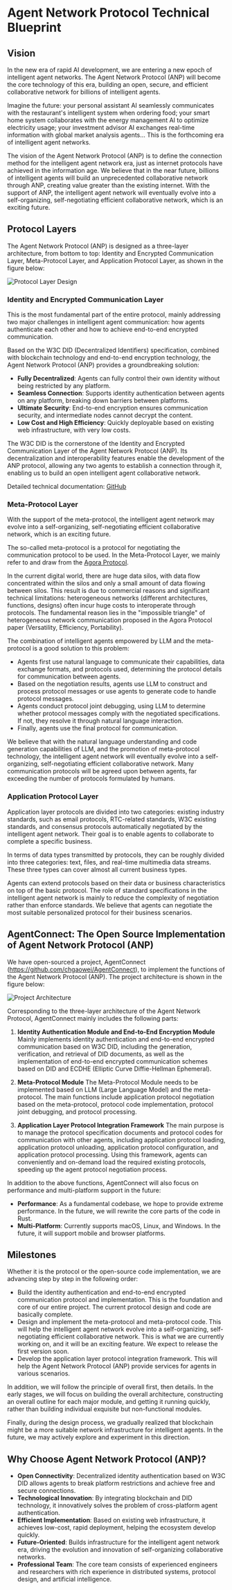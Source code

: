 # Agent Network Protocol Technical Blueprint

## Vision

In the new era of rapid AI development, we are entering a new epoch of intelligent agent networks. The Agent Network Protocol (ANP) will become the core technology of this era, building an open, secure, and efficient collaborative network for billions of intelligent agents.

Imagine the future: your personal assistant AI seamlessly communicates with the restaurant's intelligent system when ordering food; your smart home system collaborates with the energy management AI to optimize electricity usage; your investment advisor AI exchanges real-time information with global market analysis agents... This is the forthcoming era of intelligent agent networks.

The vision of the Agent Network Protocol (ANP) is to define the connection method for the intelligent agent network era, just as internet protocols have achieved in the information age. We believe that in the near future, billions of intelligent agents will build an unprecedented collaborative network through ANP, creating value greater than the existing internet. With the support of ANP, the intelligent agent network will eventually evolve into a self-organizing, self-negotiating efficient collaborative network, which is an exciting future.

## Protocol Layers

The Agent Network Protocol (ANP) is designed as a three-layer architecture, from bottom to top: Identity and Encrypted Communication Layer, Meta-Protocol Layer, and Application Protocol Layer, as shown in the figure below:

![Protocol Layer Design](../images/protocol-layer-design.png)

### Identity and Encrypted Communication Layer

This is the most fundamental part of the entire protocol, mainly addressing two major challenges in intelligent agent communication: how agents authenticate each other and how to achieve end-to-end encrypted communication.

Based on the W3C DID (Decentralized Identifiers) specification, combined with blockchain technology and end-to-end encryption technology, the Agent Network Protocol (ANP) provides a groundbreaking solution:

- **Fully Decentralized**: Agents can fully control their own identity without being restricted by any platform.
- **Seamless Connection**: Supports identity authentication between agents on any platform, breaking down barriers between platforms.
- **Ultimate Security**: End-to-end encryption ensures communication security, and intermediate nodes cannot decrypt the content.
- **Low Cost and High Efficiency**: Quickly deployable based on existing web infrastructure, with very low costs.

The W3C DID is the cornerstone of the Identity and Encrypted Communication Layer of the Agent Network Protocol (ANP). Its decentralization and interoperability features enable the development of the ANP protocol, allowing any two agents to establish a connection through it, enabling us to build an open intelligent agent collaborative network.

Detailed technical documentation: [GitHub](https://github.com/chgaowei/AgentNetworkProtocol)

### Meta-Protocol Layer

With the support of the meta-protocol, the intelligent agent network may evolve into a self-organizing, self-negotiating efficient collaborative network, which is an exciting future.

The so-called meta-protocol is a protocol for negotiating the communication protocol to be used. In the Meta-Protocol Layer, we mainly refer to and draw from the [Agora Protocol](https://arxiv.org/html/2410.11905v1).

In the current digital world, there are huge data silos, with data flow concentrated within the silos and only a small amount of data flowing between silos. This result is due to commercial reasons and significant technical limitations: heterogeneous networks (different architectures, functions, designs) often incur huge costs to interoperate through protocols. The fundamental reason lies in the "impossible triangle" of heterogeneous network communication proposed in the Agora Protocol paper (Versatility, Efficiency, Portability).

The combination of intelligent agents empowered by LLM and the meta-protocol is a good solution to this problem:

- Agents first use natural language to communicate their capabilities, data exchange formats, and protocols used, determining the protocol details for communication between agents.
- Based on the negotiation results, agents use LLM to construct and process protocol messages or use agents to generate code to handle protocol messages.
- Agents conduct protocol joint debugging, using LLM to determine whether protocol messages comply with the negotiated specifications. If not, they resolve it through natural language interaction.
- Finally, agents use the final protocol for communication.

We believe that with the natural language understanding and code generation capabilities of LLM, and the promotion of meta-protocol technology, the intelligent agent network will eventually evolve into a self-organizing, self-negotiating efficient collaborative network. Many communication protocols will be agreed upon between agents, far exceeding the number of protocols formulated by humans.

### Application Protocol Layer

Application layer protocols are divided into two categories: existing industry standards, such as email protocols, RTC-related standards, W3C existing standards, and consensus protocols automatically negotiated by the intelligent agent network. Their goal is to enable agents to collaborate to complete a specific business.

In terms of data types transmitted by protocols, they can be roughly divided into three categories: text, files, and real-time multimedia data streams. These three types can cover almost all current business types.

Agents can extend protocols based on their data or business characteristics on top of the basic protocol. The role of standard specifications in the intelligent agent network is mainly to reduce the complexity of negotiation rather than enforce standards. We believe that agents can negotiate the most suitable personalized protocol for their business scenarios.

## AgentConnect: The Open Source Implementation of Agent Network Protocol (ANP)

We have open-sourced a project, AgentConnect (https://github.com/chgaowei/AgentConnect), to implement the functions of the Agent Network Protocol (ANP). The project architecture is shown in the figure below:

![Project Architecture](../images/agent-connect-architecture.png)

Corresponding to the three-layer architecture of the Agent Network Protocol, AgentConnect mainly includes the following parts:

1. **Identity Authentication Module and End-to-End Encryption Module**
   Mainly implements identity authentication and end-to-end encrypted communication based on W3C DID, including the generation, verification, and retrieval of DID documents, as well as the implementation of end-to-end encrypted communication schemes based on DID and ECDHE (Elliptic Curve Diffie-Hellman Ephemeral).

2. **Meta-Protocol Module**
   The Meta-Protocol Module needs to be implemented based on LLM (Large Language Model) and the meta-protocol. The main functions include application protocol negotiation based on the meta-protocol, protocol code implementation, protocol joint debugging, and protocol processing.

3. **Application Layer Protocol Integration Framework**
   The main purpose is to manage the protocol specification documents and protocol codes for communication with other agents, including application protocol loading, application protocol unloading, application protocol configuration, and application protocol processing. Using this framework, agents can conveniently and on-demand load the required existing protocols, speeding up the agent protocol negotiation process.

In addition to the above functions, AgentConnect will also focus on performance and multi-platform support in the future:

- **Performance**: As a fundamental codebase, we hope to provide extreme performance. In the future, we will rewrite the core parts of the code in Rust.
- **Multi-Platform**: Currently supports macOS, Linux, and Windows. In the future, it will support mobile and browser platforms.

## Milestones

Whether it is the protocol or the open-source code implementation, we are advancing step by step in the following order:

- Build the identity authentication and end-to-end encrypted communication protocol and implementation. This is the foundation and core of our entire project. The current protocol design and code are basically complete.
- Design and implement the meta-protocol and meta-protocol code. This will help the intelligent agent network evolve into a self-organizing, self-negotiating efficient collaborative network. This is what we are currently working on, and it will be an exciting feature. We expect to release the first version soon.
- Develop the application layer protocol integration framework. This will help the Agent Network Protocol (ANP) provide services for agents in various scenarios.

In addition, we will follow the principle of overall first, then details. In the early stages, we will focus on building the overall architecture, constructing an overall outline for each major module, and getting it running quickly, rather than building individual exquisite but non-functional modules.

Finally, during the design process, we gradually realized that blockchain might be a more suitable network infrastructure for intelligent agents. In the future, we may actively explore and experiment in this direction.

## Why Choose Agent Network Protocol (ANP)?

- **Open Connectivity**: Decentralized identity authentication based on W3C DID allows agents to break platform restrictions and achieve free and secure connections.
- **Technological Innovation**: By integrating blockchain and DID technology, it innovatively solves the problem of cross-platform agent authentication.
- **Efficient Implementation**: Based on existing web infrastructure, it achieves low-cost, rapid deployment, helping the ecosystem develop quickly.
- **Future-Oriented**: Builds infrastructure for the intelligent agent network era, driving the evolution and innovation of self-organizing collaborative networks.
- **Professional Team**: The core team consists of experienced engineers and researchers with rich experience in distributed systems, protocol design, and artificial intelligence.
